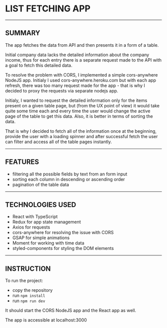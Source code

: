 # LIST FETCHING APP

---

## SUMMARY

The app fetches the data from API and then presents it in a form of a table.

Initial company data lacks the detailed information about the company income, thus for each entry there is a separate request made to the API with a goal to fetch this detailed data.

To resolve the problem with CORS, I implemented a simple cors-anywhere NodeJS app. Initialy I used cors-anywhere.heroku.com but with each app refresh, there was too many request made for the app - that is why I decided to proxy the requests via separate nodejs app.

Initialy, I wanted to request the detailed information only for the items present on a given table page, but (from the UX point of view) it would take quite some time each and every time the user would change the active page of the table to get this data. Also, it is better in terms of sorting the data.

That is why I decided to fetch all of the information once at the beginning, provide the user with a loading spinner and after successful fetch the user can filter and access all of the table pages instantly.

---

## FEATURES

- filtering all the possible fields by text from an form input
- sorting each column in descending or ascending order
- pagination of the table data

---

## TECHNOLOGIES USED

- React with TypeScript
- Redux for app state management
- Axios for requests
- cors-anywhere for resolving the issue with CORS
- GSAP for simple animations
- Moment for working with time data
- styled-components for styling the DOM elements

---

## INSTRUCTION

To run the project:

- copy the repository
- run `npm install`
- run `npm run dev`

It should start the CORS NodeJS app and the React app as well.

The app is accessible at localhost:3000
